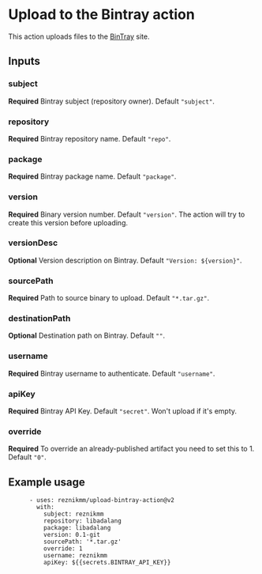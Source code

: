 # Upload to the Bintray action

This action uploads files to the [BinTray](https://bintray.com/) site.

## Inputs
### subject
**Required** Bintray subject (repository owner). Default `"subject"`.

### repository
**Required** Bintray repository name. Default `"repo"`.

### package
**Required** Bintray package name. Default `"package"`.

### version
**Required** Binary version number. Default `"version"`. The action will
try to create this version before uploading.

### versionDesc
**Optional** Version description on Bintray. Default `"Version: ${version}"`.

### sourcePath
**Required** Path to source binary to upload. Default `"*.tar.gz"`.

### destinationPath
**Optional** Destination path on Bintray. Default `""`.

### username
**Required** Bintray username to authenticate. Default `"username"`.

### apiKey
**Required** Bintray API Key. Default `"secret"`. Won't upload if it's empty.

### override
**Required** To override an already-published artifact you need to set this to 1. Default `"0"`.

## Example usage
```
      - uses: reznikmm/upload-bintray-action@v2
        with:
          subject: reznikmm
          repository: libadalang
          package: libadalang
          version: 0.1-git
          sourcePath: '*.tar.gz'
          override: 1
          username: reznikmm
          apiKey: ${{secrets.BINTRAY_API_KEY}}
```
